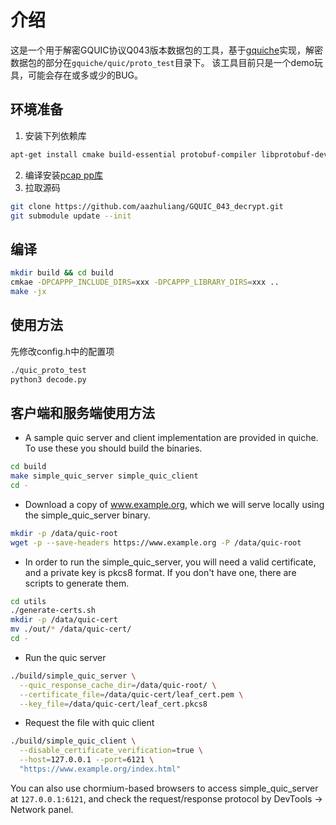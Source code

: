 # 介绍
这是一个用于解密GQUIC协议Q043版本数据包的工具，基于[gquiche](https://github.com/bilibili/quiche)实现，解密数据包的部分在`gquiche/quic/proto_test`目录下。 
该工具目前只是一个demo玩具，可能会存在或多或少的BUG。

## 环境准备  
1.  安装下列依赖库
```bash
apt-get install cmake build-essential protobuf-compiler libprotobuf-dev golang-go libunwind-dev libicu-dev
```
2. 编译安装[pcap pp库](https://github.com/seladb/PcapPlusPlus)
3. 拉取源码
```bash
git clone https://github.com/aazhuliang/GQUIC_043_decrypt.git
git submodule update --init
```
## 编译  
```bash
mkdir build && cd build  
cmkae -DPCAPPP_INCLUDE_DIRS=xxx -DPCAPPP_LIBRARY_DIRS=xxx ..
make -jx
```
## 使用方法
先修改config.h中的配置项
```bash
./quic_proto_test
python3 decode.py
```
  
## 客户端和服务端使用方法
- A sample quic server and client implementation are provided in quiche. To use these you should build the binaries.

```bash
cd build
make simple_quic_server simple_quic_client
cd -
```

- Download a copy of www.example.org, which we will serve locally using the simple_quic_server binary.

```bash
mkdir -p /data/quic-root
wget -p --save-headers https://www.example.org -P /data/quic-root
```

- In order to run the simple_quic_server, you will need a valid certificate, and a private key is pkcs8 format. If you don't have one, there are scripts to generate them.

```bash
cd utils
./generate-certs.sh
mkdir -p /data/quic-cert
mv ./out/* /data/quic-cert/
cd -
```

- Run the quic server

```bash
./build/simple_quic_server \
  --quic_response_cache_dir=/data/quic-root/ \
  --certificate_file=/data/quic-cert/leaf_cert.pem \
  --key_file=/data/quic-cert/leaf_cert.pkcs8
```

- Request the file with quic client

```bash
./build/simple_quic_client \
  --disable_certificate_verification=true \
  --host=127.0.0.1 --port=6121 \
  "https://www.example.org/index.html"
```

You can also use chormium-based browsers to access simple_quic_server at `127.0.0.1:6121`, and check the request/response protocol by DevTools -> Network panel.

